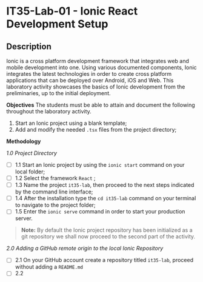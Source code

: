 # IT35-Lab-01 - Ionic React Development Setup 
## Description

Ionic is a cross platform development framework that integrates web and mobile development into one. Using various documented components, Ionic integrates the latest technologies in order to create cross platform applications that can be deployed over Android, iOS and Web. This laboratory activity showcases the basics of Ionic development from the preliminaries, up to the initial deployment. 

**Objectives**
The students must be able to attain and document the following throughout the laboratory activity.

1.  Start an Ionic project using a blank template;
2.  Add and modify the needed `.tsx` files from the project directory;

**Methodology**

*1.0 Project Directory*
 - [ ] 1.1 Start an Ionic project by using the `ionic start` command on your local folder;
 - [ ] 1.2 Select the framework `React` ;
 - [ ] 1.3 Name the project `it35-lab`, then proceed to the next steps indicated by the command line interface;
 - [ ] 1.4 After the installation type the `cd it35-lab` command on your terminal to navigate to the project folder;
 - [ ] 1.5 Enter the `ionic serve` command in order to start your production server.

> **Note:** By default the Ionic project repository has been initialized as a git repository we shall now proceed to the second part of the activity.

*2.0 Adding a GitHub remote origin to the local Ionic Repository*
- [ ] 2.1 On your GitHub account create a repository titled `it35-lab`, proceed without adding a `README.md`
- [ ] 2.2 

<!--stackedit_data:
eyJoaXN0b3J5IjpbLTcyMTgyNTU4N119
-->